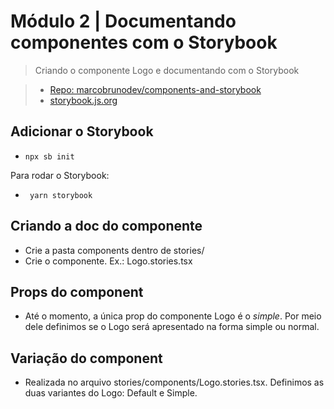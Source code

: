 # Módulo 2 | Documentando componentes com o Storybook

> Criando o componente Logo e documentando com o Storybook

> - [Repo: marcobrunodev/components-and-storybook](https://github.com/marcobrunodev/components-and-storybook)
> - [storybook.js.org](https://storybook.js.org/)

## Adicionar o Storybook

- `npx sb init`

Para rodar o Storybook:

- ` yarn storybook`

## Criando a doc do componente

- Crie a pasta components dentro de stories/
- Crie o componente. Ex.: Logo.stories.tsx

## Props do component

- Até o momento, a única prop do componente Logo é o _simple_.
  Por meio dele definimos se o Logo será apresentado na forma simple ou normal.

## Variação do component

- Realizada no arquivo stories/components/Logo.stories.tsx.
  Definimos as duas variantes do Logo: Default e Simple.
